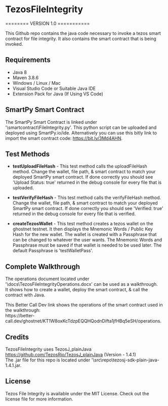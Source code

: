 # TezosFileIntegrity

======== VERSION 1.0 ===========

This Github repo contains the java code necessary to invoke a tezos smart contract for file integrity. It also contains the smart contract that is being invoked.

## Requirements

- Java 8
- Maven 3.8.6
- Windows / Linux / Mac
- Visual Studio Code or Suitable Java IDE
- Extension Pack for Java (If Using VS Code)

## SmartPy Smart Contract

The SmartPy Smart Contract is linked under '\smartcontract\FileIntegrity.py'. This python script can be uploaded and deployed using SmartPy.io/ide. Alternatively you can use this bitly link to import the smart contract code: https://bit.ly/3Md4AHN.

## Test Methods

- **testUploadFileHash** - This test method calls the uploadFileHash method. Change the wallet, file path, & smart contract to match your deployed SmartPy smart contract. If done correctly you should see 'Upload Status: true' returned in the debug console for every file that is uploaded.  

- **testVerifyFileHash** - This test method calls the verifyFileHash method. Change the wallet, file path, & smart contract to match your deployed SmartPy smart contract. If done correctly you should see 'Verified: true' returned in the debug console for every file that is verified.  

- **createTezosWallet** - This test method creates a tezos wallet on the ghostnet testnet. It then displays the Mnemonic Words / Public Key Hash for the new wallet. The wallet is created with a Passphrase that can be changed to whatever the user wants. The Mnemonic Words and Passphrase must be saved if that wallet is needed to be used later. The default Passphrase is 'testWalletPass'.

## Complete Walkthrough

<p>The operations document located under '\docs\TezosFileIntegrityOperations.docx' can be used as a walkthrough.<br>
It shows how to create a wallet, deploy the smart contract, & call the contract with Java.</p> 
<p>This Better Call Dev link shows the operations of the smart contract used in the walkthrough: <br>https://better-call.dev/ghostnet/KT1W8oxKcTdzpEQQHQodnDifta1jfHBq5eSH/operations. </p>

## Credits

TezosFileIntegrity uses TezosJ_plainJava https://github.com/TezosRio/TezosJ_plainJava (Version - 1.4.1)<br>
The .jar file for this repo is located under '\src\repo\tezosj-sdk-plain-java-1.4.1.jar.

## License

Tezos File Integrity is available under the MIT License. Check out the license file for more information.

